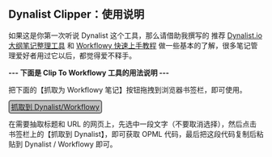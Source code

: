 ## Dynalist Clipper：使用说明

如果这是你第一次听说 Dynalist 这个工具，那么请借助我撰写的 推荐 [Dynalist.io 大纲笔记整理工具](https://www.zhihu.com/question/20491194/answer/87957399) 和 [Workflowy 快速上手教程](https://zhuanlan.zhihu.com/p/26824614) 做一些基本的了解，很多笔记管理爱好者用过它以后，都觉得爱不释手。

**--- 下面是 Clip To Workflowy 工具的用法说明 ---**

把下面的【抓取为 Workflowy 笔记】按钮拖拽到浏览器书签栏，即可使用。

<div>
<p><a id="bookmarklet" style="border:2px solid dimgray;border-radius:5px;padding:3px;background-color:silver;" href="javascript:void%20function(){(function(){function%20e(e){var%20o=e.replace(/%26/g,%22%26amp;amp;%22).replace(/%3C/g,%22%26amp;lt;%22).replace(/%3E/g,%22%26amp;gt;%22).replace(/%22/g,%22%26quot;%22).replace(/(\n)/g,%22%26%2310;%22);return%20o}var%20o=%22https://workflowy.com/%23%22,t=e(document.title),n=e(location.href)+%22%20%22,l=e(window.getSelection().toString()),r=l.search(/[.;:%3F!。；：？！\r\n]/),i=l.substring(0,r+1),a=location.href.indexOf(%22workflowy.com/%23%22),c=!!window.chrome;if(-1!==a)var%20t=%22%26lt;i%26gt;参见%26quot;%22+t.replace(/%20-%20WorkFlowy$/,%22%22)+%22%26quot;%26lt;/i%26gt;%22;var%20u='%3C%3Fxml%20version=%221.0%22%3F%3E%3Copml%20version=%222.0%22%3E%20%20%3Chead%3E%20%20%20%20%3CownerEmail%3Eusername%40workflowy.com%3C/ownerEmail%3E%20%20%3C/head%3E%20%20%3Cbody%3E%20%20%20%20%3Coutline%20text=%22'+i+'%22%20%3E%20%20%20%20%20%20%3Coutline%20text=%22关注的重点%22%20_note=%22'+l+'%22%20/%3E%20%20%20%20%20%20%3Coutline%20text=%22关注的理由%22%20_note=%22我为何会收藏这个网址？%22%20/%3E%20%20%20%20%20%20%3Coutline%20text=%22传送门%22%20%3E%20%20%20%20%20%20%20%20%3Coutline%20text=%22'+t+'%22%20_note=%22'+n+'%22%20/%3E%3C/outline%3E%20%20%20%20%3C/outline%3E%20%20%3C/body%3E%3C/opml%3E';if(c%26%26u.length%3E2e3)window.open(%22%22+o+%22/%3Fq=%22+encodeURIComponent(u));else{var%20m=prompt(%22%20%20请复制下列文字%20(Ctrl%20+%20C)%20或%20(Cmd%20+%20C)%20\n\n%20%20并打开%20Workflowy%20页签粘贴为新的笔记条目\n%22,u);if(null===m)return;-1!==a%26%26(location.href=o)}})()}();">抓取到 Dynalist/Workflowy</a></p>
</div>

在需要抽取标题和 URL 的网页上，先选中一段文字（不要取消选择），然后点击书签栏上的【抓取到 Dynalist】，即可获取 OPML 代码，最后把这段代码复制后粘贴到 Dynalist / Workflowy 即可。

